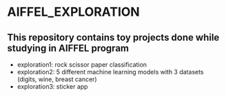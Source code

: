 # AIFFEL_EXPLORATION
## This repository contains toy projects done while studying in AIFFEL program



* exploration1: rock scissor paper classification
* exploration2: 5 different machine learning models with 3 datasets (digits, wine, breast cancer)
* exploration3: sticker app
